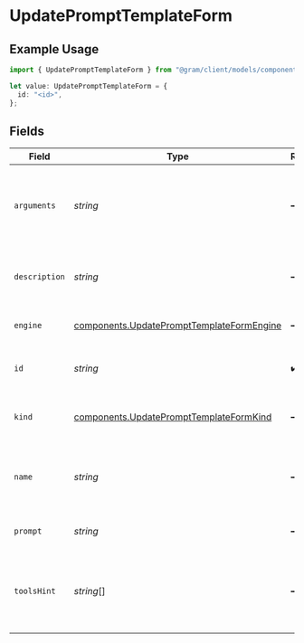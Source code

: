 # UpdatePromptTemplateForm

## Example Usage

```typescript
import { UpdatePromptTemplateForm } from "@gram/client/models/components";

let value: UpdatePromptTemplateForm = {
  id: "<id>",
};
```

## Fields

| Field                                                                                                  | Type                                                                                                   | Required                                                                                               | Description                                                                                            |
| ------------------------------------------------------------------------------------------------------ | ------------------------------------------------------------------------------------------------------ | ------------------------------------------------------------------------------------------------------ | ------------------------------------------------------------------------------------------------------ |
| `arguments`                                                                                            | *string*                                                                                               | :heavy_minus_sign:                                                                                     | The JSON Schema defining the placeholders found in the prompt template                                 |
| `description`                                                                                          | *string*                                                                                               | :heavy_minus_sign:                                                                                     | The description of the prompt template                                                                 |
| `engine`                                                                                               | [components.UpdatePromptTemplateFormEngine](../../models/components/updateprompttemplateformengine.md) | :heavy_minus_sign:                                                                                     | The template engine                                                                                    |
| `id`                                                                                                   | *string*                                                                                               | :heavy_check_mark:                                                                                     | The ID of the prompt template to update                                                                |
| `kind`                                                                                                 | [components.UpdatePromptTemplateFormKind](../../models/components/updateprompttemplateformkind.md)     | :heavy_minus_sign:                                                                                     | The kind of prompt the template is used for                                                            |
| `name`                                                                                                 | *string*                                                                                               | :heavy_minus_sign:                                                                                     | The name of the prompt template. Will be updated via variation                                         |
| `prompt`                                                                                               | *string*                                                                                               | :heavy_minus_sign:                                                                                     | The template content                                                                                   |
| `toolsHint`                                                                                            | *string*[]                                                                                             | :heavy_minus_sign:                                                                                     | The suggested tool names associated with the prompt template                                           |